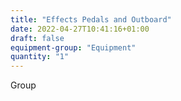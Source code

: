 ```yaml
---
title: "Effects Pedals and Outboard"
date: 2022-04-27T10:41:16+01:00
draft: false
equipment-group: "Equipment"
quantity: "1"
---
```


Group
